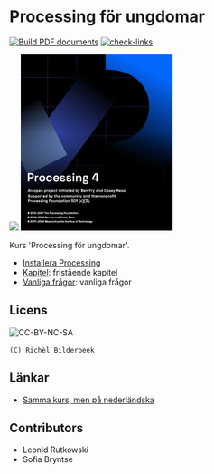 # Processing för ungdomar

[![Build PDF documents](https://github.com/richelbilderbeek/processing_foer_ungdomar/actions/workflows/build_pdfs.yaml/badge.svg?branch=master)](https://github.com/richelbilderbeek/processing_foer_ungdomar/actions/workflows/build_pdfs.yaml)
[![check-links](https://github.com/richelbilderbeek/processing_foer_ungdomar/actions/workflows/check_links.yaml/badge.svg?branch=master)](https://github.com/richelbilderbeek/processing_foer_ungdomar/actions/workflows/check_links.yaml)

![](pics/processing3_logo_50.png)
![](pics/processing4_logo_50.png)

Kurs 'Processing för ungdomar'.

 * [Installera Processing](kapitel/installera_processing/README.md)
 * [Kapitel](kapitel/README.md): fristående kapitel
 * [Vanliga frågor](faq.md): vanliga frågor

## Licens

![CC-BY-NC-SA](pics/CC-BY-NC-SA.png)

```
(C) Richèl Bilderbeek
```

## Länkar

 * [Samma kurs, men på nederländska](https://github.com/richelbilderbeek/processing_voor_jonge_tieners)

## Contributors

 * Leonid Rutkowski
 * Sofia Bryntse
